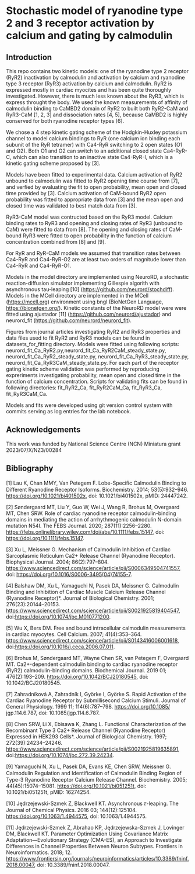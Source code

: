 Stochastic model of ryanodine type 2 and 3 receptor activation by calcium and gating by calmodulin
=======================


Introduction
-----------------------
This repo contains two kinetic models: one of the ryanodine type 2 receptor (RyR2) inactivation by calmodulin and activation by calcium and ryanodine type 3 receptor (RyR3) activation by calcium and calmodulin. RyR2 is expressed mostly in cardiac myocites and has been quite thoroughly investigated. However, there is much less known about the RyR3, which is express throught the body. We used the known measurements of affinity of calmodulin binding to CaMBD2 domain of RyR2 to built both RyR2-CaM and RyR3-CaM [1, 2, 3] and dissociation rates [4, 5], because CaMBD2 is highly conserved for both ryanodine receptor types [6].

We chose a 4 step kinetic gating scheme of the Hodgkin-Huxley potassium channel to model calcium bindings to RyR (one calcium ion binding each subunit of the RyR tetramer) with Ca4-RyR switching to 2 open states (O1 and O2). Both O1 and O2 can switch to an additional closed state Ca4-RyR-C, which can also transition to an inactive state Ca4-RyR-I, which is a kinetic gating scheme proposed by [3].

Models have been fitted to experimental data. Calcium activation of RyR2 unbound to calmodulin was fitted to RyR2 opening time course from [7], and verfied by evaluating the fit to open probability, mean open and closed time provided by [3]. Calcium activation of CaM-bound RyR2 open probability was fitted to appropriate data from [3] and the mean open and closed time was validated to best match data from [3]. 

RyR3-CaM model was contructed based on the RyR3 model. Calcium binding rates to RyR3 and opening and closing rates of RyR3 (unbound to CaM) were fitted to data from [8]. The opening and closing rates of CaM-bound RyR3 were fitted to open probability in the function of calcium concentration combined from [8] and [9].

For RyR and RyR-CaM models we assumed that transition rates between Ca4-RyR and Ca4-RyR-O2 are at least two orders of magnitude lower than Ca4-RyR and Ca4-RyR-O1.

Models in the model directory are implemented using NeuroRD, a stochastic reaction-diffusion simulator implementing Gillespie algorith with asynchronous tau-leaping [10] (https://github.com/neurord/stochdiff). Models in the MCell directory are implemented in the MCell (https://mcell.org) environment using bngl (BioNetGen Language, https://bionetgen.org/). Kinetic constants of the NeuroRD model were were fitted using ajustador [11] (https://github.com/neurord/ajustador) and neurord_fit (https://github.com/neurord/neurord_fit).

Figures from journal articles investigating RyR2 and RyR3 properties and data files used to fit RyR2 and RyR3 models can be found in datasets_for_fitting directory. Models were fitted using following scripts: neurord_fit_Ca_RyR2.py,neurord_fit_Ca_RyR2CaM_steady_state.py,  neurord_fit_Ca_RyR2_steady_state.py, neurord_fit_Ca_RyR3_steady_state.py, neurord_fit_Ca_RyR3CaM_steady_state.py. For each part of the receptor gating kinetic scheme validation was performed by reproducing expreriments investigating probability, mean open and closed time in the function of calcium concentration. Scripts for validating fits can be found in following directories: fit_RyR2_Ca, fit_RyR2CaM_Ca, fit_RyR3_Ca, fit_RyR3CaM_Ca.

Models and fits were developed using git version control system with commits serving as log entries for the lab notebook.

Acknowledgements
----------------
This work was funded by National Science Centre (NCN) Miniatura grant 2023/07/X/NZ3/00284

Bibliography
----------------
[1] Lau K, Chan MMY, Van Petegem F. Lobe-Speciﬁc Calmodulin Binding to Different Ryanodine Receptor Isoforms. Biochemistry. 2014; 53(5):932–946. https://doi.org/10.1021/bi401502x, doi: 10.1021/bi401502x, pMID:
24447242.

[2] Søndergaard MT, Liu Y, Guo W, Wei J, Wang R, Brohus M, Overgaard MT, Chen SRW. Role of cardiac ryanodine receptor calmodulin-binding domains in mediating the action of arrhythmogenic calmodulin N-domain mutation N54I. The FEBS Journal. 2020; 287(11):2256–2280. https://febs.onlinelibrary.wiley.com/doi/abs/10.1111/febs.15147, doi: https://doi.org/10.1111/febs.15147.

[3] Xu L, Meissner G. Mechanism of Calmodulin Inhibition of Cardiac Sarcoplasmic Reticulum Ca2+ Release Channel (Ryanodine Receptor). Biophysical Journal. 2004; 86(2):797–804. https://www.sciencedirect.com/science/article/pii/S0006349504741557, doi: https://doi.org/10.1016/S0006-3495(04)74155-7.

[4] Balshaw DM, Xu L, Yamaguchi N, Pasek DA, Meissner G. Calmodulin Binding and Inhibition of Cardiac Muscle Calcium Release Channel (Ryanodine Receptor)*.
Journal of Biological Chemistry. 2001; 276(23):20144–20153. https://www.sciencedirect.com/science/article/pii/S0021925819404547, doi:https://doi.org/10.1074/jbc.M010771200.

[5] Wu X, Bers DM. Free and bound intracellular calmodulin measurements in cardiac myocytes. Cell Calcium. 2007; 41(4):353–364. https://www.sciencedirect.com/science/article/pii/S0143416006001618, doi:https://doi.org/10.1016/j.ceca.2006.07.011.

[6] Brohus M, Søndergaard MT, Wayne Chen SR, van Petegem F, Overgaard MT. Ca2+-dependent calmodulin binding to cardiac ryanodine receptor (RyR2) calmodulin-binding domains. Biochemical Journal. 2019 01; 476(2):193–209. https://doi.org/10.1042/BCJ20180545, doi: 10.1042/BCJ20180545.

[7] Zahradníková A, Zahradník I, Györke I, Györke S. Rapid Activation of the Cardiac Ryanodine Receptor by Submillisecond Calcium Stimuli. Journal of General Physiology. 1999 11; 114(6):787–798. https://doi.org/10.1085/
jgp.114.6.787, doi: 10.1085/jgp.114.6.787.

[8] Chen SRW, Li X, Ebisawa K, Zhang L. Functional Characterization of the Recombinant Type 3 Ca2+ Release Channel (Ryanodine Receptor) Expressed in HEK293 Cells*. Journal of Biological Chemistry. 1997; 272(39):24234–24246. https://www.sciencedirect.com/science/article/pii/S0021925819635891, doi:https://doi.org/10.1074/jbc.272.39.24234.

[9] Yamaguchi N, Xu L, Pasek DA, Evans KE, Chen SRW, Meissner G. Calmodulin Regulation and Identiﬁcation of Calmodulin Binding Region of Type-3 Ryanodine Receptor Calcium Release Channel. Biochemistry. 2005; 44(45):15074–15081. https://doi.org/10.1021/bi051251t, doi: 10.1021/bi051251t, pMID: 16274254.

[10] Jędrzejewski-Szmek Z, Blackwell KT. Asynchronous 𝜏-leaping. The Journal of Chemical Physics. 2016 03; 144(12):125104. https://doi.org/10.1063/1.4944575, doi: 10.1063/1.4944575.

[11] Jędrzejewski-Szmek Z, Abrahao KP, Jędrzejewska-Szmek J, Lovinger DM, Blackwell KT. Parameter Optimization Using Covariance Matrix Adaptation—Evolutionary Strategy (CMA-ES), an Approach to Investigate Differences in Channel Properties Between Neuron Subtypes. Frontiers in Neuroinformatics. 2018; 12. https://www.frontiersin.org/journals/neuroinformatics/articles/10.3389/fninf.2018.00047, doi: 10.3389/fninf.2018.00047.

